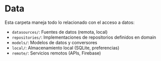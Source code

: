 # Data

Esta carpeta maneja todo lo relacionado con el acceso a datos:

- `datasources/`: Fuentes de datos (remota, local)
- `repositories/`: Implementaciones de repositorios definidos en domain
- `models/`: Modelos de datos y conversores
- `local/`: Almacenamiento local (SQLite, preferencias)
- `remote/`: Servicios remotos (APIs, Firebase)
